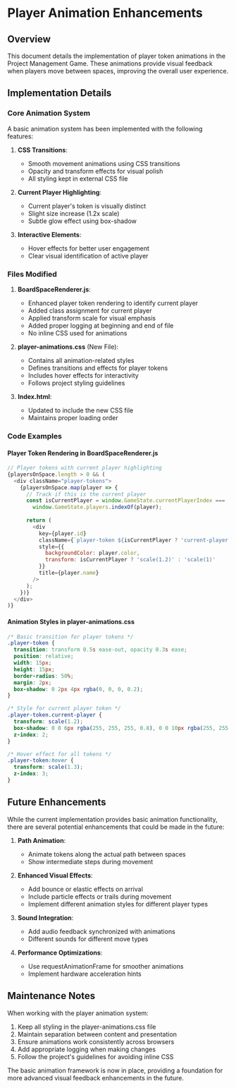 # Player Animation Enhancements

## Overview

This document details the implementation of player token animations in the Project Management Game. These animations provide visual feedback when players move between spaces, improving the overall user experience.

## Implementation Details

### Core Animation System

A basic animation system has been implemented with the following features:

1. **CSS Transitions**: 
   - Smooth movement animations using CSS transitions
   - Opacity and transform effects for visual polish
   - All styling kept in external CSS file

2. **Current Player Highlighting**:
   - Current player's token is visually distinct
   - Slight size increase (1.2x scale)
   - Subtle glow effect using box-shadow

3. **Interactive Elements**:
   - Hover effects for better user engagement
   - Clear visual identification of active player

### Files Modified

1. **BoardSpaceRenderer.js**:
   - Enhanced player token rendering to identify current player
   - Added class assignment for current player
   - Applied transform scale for visual emphasis
   - Added proper logging at beginning and end of file
   - No inline CSS used for animations

2. **player-animations.css** (New File):
   - Contains all animation-related styles
   - Defines transitions and effects for player tokens
   - Includes hover effects for interactivity
   - Follows project styling guidelines

3. **Index.html**:
   - Updated to include the new CSS file
   - Maintains proper loading order

### Code Examples

#### Player Token Rendering in BoardSpaceRenderer.js

```javascript
// Player tokens with current player highlighting
{playersOnSpace.length > 0 && (
  <div className="player-tokens">
    {playersOnSpace.map(player => {
      // Track if this is the current player
      const isCurrentPlayer = window.GameState.currentPlayerIndex === 
        window.GameState.players.indexOf(player);
      
      return (
        <div 
          key={player.id}
          className={`player-token ${isCurrentPlayer ? 'current-player' : ''}`}
          style={{ 
            backgroundColor: player.color,
            transform: isCurrentPlayer ? 'scale(1.2)' : 'scale(1)'
          }}
          title={player.name}
        />
      );
    })}
  </div>
)}
```

#### Animation Styles in player-animations.css

```css
/* Basic transition for player tokens */
.player-token {
  transition: transform 0.5s ease-out, opacity 0.3s ease;
  position: relative;
  width: 15px;
  height: 15px;
  border-radius: 50%;
  margin: 2px;
  box-shadow: 0 2px 4px rgba(0, 0, 0, 0.2);
}

/* Style for current player token */
.player-token.current-player {
  transform: scale(1.2);
  box-shadow: 0 0 6px rgba(255, 255, 255, 0.8), 0 0 10px rgba(255, 255, 0, 0.6);
  z-index: 2;
}

/* Hover effect for all tokens */
.player-token:hover {
  transform: scale(1.3);
  z-index: 3;
}
```

## Future Enhancements

While the current implementation provides basic animation functionality, there are several potential enhancements that could be made in the future:

1. **Path Animation**:
   - Animate tokens along the actual path between spaces
   - Show intermediate steps during movement

2. **Enhanced Visual Effects**:
   - Add bounce or elastic effects on arrival
   - Include particle effects or trails during movement
   - Implement different animation styles for different player types

3. **Sound Integration**:
   - Add audio feedback synchronized with animations
   - Different sounds for different move types

4. **Performance Optimizations**:
   - Use requestAnimationFrame for smoother animations
   - Implement hardware acceleration hints

## Maintenance Notes

When working with the player animation system:

1. Keep all styling in the player-animations.css file
2. Maintain separation between content and presentation
3. Ensure animations work consistently across browsers
4. Add appropriate logging when making changes
5. Follow the project's guidelines for avoiding inline CSS

The basic animation framework is now in place, providing a foundation for more advanced visual feedback enhancements in the future.
